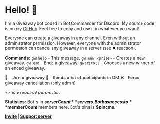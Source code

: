 # Hello! 👋
I'm a Giveaway bot coded in Bot Commander for Discord. My source code is on my [GitHub](https://github.com/Gl1tch3dL1m3/giveaway-bcfd). Feel free to copy and use it in whatever you want!

Everyone can create a giveaway in any channel. Even without an administrator permission. However, everyone with the administrator permission can cancel any giveaway in a server (see ❌ reaction).

**Commands:**
`gw!help` - This message.
`gw!new <prize>` - Creates a new giveaway.
`gw!end` - Ends a giveaway.
`gw!reroll` - Chooses a new winner of an ended giveaway.

🎉 - Join a giveaway
👥 - Sends a list of participants in DM
❌ - Force giveaway cancellation (only admin)

*<> is a required parameter.*

__Statistics:__
Bot is in **$serverCount** servers.
Bot has access to **$memberCount** members here.
Bot's ping is **$pingms**.

**[Invite](https://discord.com/oauth2/authorize?client_id=1224630788444655666) | [Support server](https://discord.com/invite/tr55DGHEwN)**
